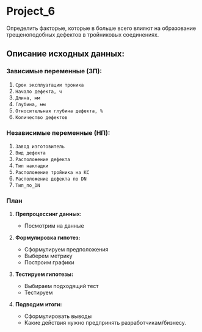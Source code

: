 # Project_6
Определить факторые, которые в больше всего влияют на образование трещеноподобных дефектов в тройниковых соединениях.

## Описание исходных данных:

### Зависимые переменные (ЗП):
1. `Срок эксплуатации троника`
1. `Начало дефекта, ч`
1. `Длина, мм`
1. `Глубина, мм`
1. `Относительная глубина дефекта, %`
1. `Количество дефектов`


### Независимые переменные (НП):
1. `Завод изготовитель`
1. `Вид дефекта`
1. `Расположение дефекта` 
1. `Тип накладки`
1. `Расположение тройника на КС`
1. `Расположение дефекта по DN`
1. `Тип_по_DN`

### План

1. **Препроцессинг данных:**
    - Посмотрим на данные
    
    
2. **Формулировка гипотез:**
    - Сформулируем предположения
    - Выберем метрику
    - Построим графики

    
3. **Тестируем гипотезы:**
     - Выбираем подходящий тест
     - Тестируем
     
     
4. **Подводим итоги:**
    - Сформулировать выводы
    - Какие действия нужно предпринять разработчикам/бизнесу.
